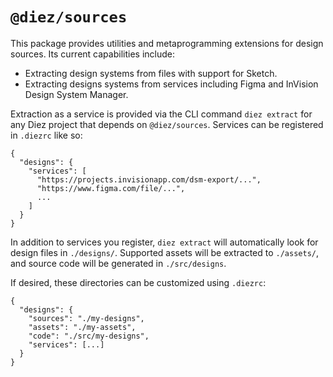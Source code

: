 # `@diez/sources`

This package provides utilities and metaprogramming extensions for design sources. Its current capabilities include:
 - Extracting design systems from files with support for Sketch.
 - Extracting designs systems from services including Figma and InVision Design System Manager.

Extraction as a service is provided via the CLI command `diez extract` for any Diez project that depends on `@diez/sources`. Services can be registered in `.diezrc` like so:

```
{
  "designs": {
    "services": [
      "https://projects.invisionapp.com/dsm-export/...",
      "https://www.figma.com/file/...",
      ...
    ]
  }
}
```

In addition to services you register, `diez extract` will automatically look for design files in `./designs/`. Supported assets will be extracted to `./assets/`, and source code will be generated in `./src/designs`.

If desired, these directories can be customized using `.diezrc`:

```
{
  "designs": {
    "sources": "./my-designs",
    "assets": "./my-assets",
    "code": "./src/my-designs",
    "services": [...]
  }
}
```
